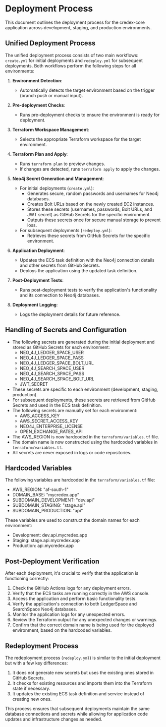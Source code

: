 # Deployment Process

This document outlines the deployment process for the credex-core application across development, staging, and production environments.

## Unified Deployment Process

The unified deployment process consists of two main workflows: `create.yml` for initial deployments and `redeploy.yml` for subsequent deployments. Both workflows perform the following steps for all environments:

1. **Environment Detection**:
   - Automatically detects the target environment based on the trigger (branch push or manual input).

2. **Pre-deployment Checks**: 
   - Runs pre-deployment checks to ensure the environment is ready for deployment.

3. **Terraform Workspace Management**:
   - Selects the appropriate Terraform workspace for the target environment.

4. **Terraform Plan and Apply**:
   - Runs `terraform plan` to preview changes.
   - If changes are detected, runs `terraform apply` to apply the changes.

5. **Neo4j Secret Generation and Management**:
   - For initial deployments (`create.yml`):
     - Generates secure, random passwords and usernames for Neo4j databases.
     - Creates Bolt URLs based on the newly created EC2 instances.
     - Stores these secrets (usernames, passwords, Bolt URLs, and JWT secret) as GitHub Secrets for the specific environment.
     - Outputs these secrets once for secure manual storage to prevent loss.
   - For subsequent deployments (`redeploy.yml`):
     - Retrieves these secrets from GitHub Secrets for the specific environment.

6. **Application Deployment**:
   - Updates the ECS task definition with the Neo4j connection details and other secrets from GitHub Secrets.
   - Deploys the application using the updated task definition.

7. **Post-Deployment Tests**:
   - Runs post-deployment tests to verify the application's functionality and its connection to Neo4j databases.

8. **Deployment Logging**:
   - Logs the deployment details for future reference.

## Handling of Secrets and Configuration

- The following secrets are generated during the initial deployment and stored as GitHub Secrets for each environment:
  - NEO_4J_LEDGER_SPACE_USER
  - NEO_4J_LEDGER_SPACE_PASS
  - NEO_4J_LEDGER_SPACE_BOLT_URL
  - NEO_4J_SEARCH_SPACE_USER
  - NEO_4J_SEARCH_SPACE_PASS
  - NEO_4J_SEARCH_SPACE_BOLT_URL
  - JWT_SECRET
- These secrets are specific to each environment (development, staging, production).
- For subsequent deployments, these secrets are retrieved from GitHub Secrets and used in the ECS task definition.
- The following secrets are manually set for each environment:
  - AWS_ACCESS_KEY
  - AWS_SECRET_ACCESS_KEY
  - NEO4J_ENTERPRISE_LICENSE
  - OPEN_EXCHANGE_RATES_API
- The AWS_REGION is now hardcoded in the `terraform/variables.tf` file.
- The domain name is now constructed using the hardcoded variables in `terraform/variables.tf`.
- All secrets are never exposed in logs or code repositories.

## Hardcoded Variables

The following variables are hardcoded in the `terraform/variables.tf` file:

- AWS_REGION: "af-south-1"
- DOMAIN_BASE: "mycredex.app"
- SUBDOMAIN_DEVELOPMENT: "dev.api"
- SUBDOMAIN_STAGING: "stage.api"
- SUBDOMAIN_PRODUCTION: "api"

These variables are used to construct the domain names for each environment:
- Development: dev.api.mycredex.app
- Staging: stage.api.mycredex.app
- Production: api.mycredex.app

## Post-Deployment Verification

After each deployment, it's crucial to verify that the application is functioning correctly:

1. Check the GitHub Actions logs for any deployment errors.
2. Verify that the ECS tasks are running correctly in the AWS console.
3. Access the application and perform basic functionality tests.
4. Verify the application's connection to both LedgerSpace and SearchSpace Neo4j databases.
5. Monitor the application logs for any unexpected errors.
6. Review the Terraform output for any unexpected changes or warnings.
7. Confirm that the correct domain name is being used for the deployed environment, based on the hardcoded variables.

## Redeployment Process

The redeployment process (`redeploy.yml`) is similar to the initial deployment but with a few key differences:

1. It does not generate new secrets but uses the existing ones stored in GitHub Secrets.
2. It checks for existing resources and imports them into the Terraform state if necessary.
3. It updates the existing ECS task definition and service instead of creating new ones.

This process ensures that subsequent deployments maintain the same database connections and secrets while allowing for application code updates and infrastructure changes as needed.
